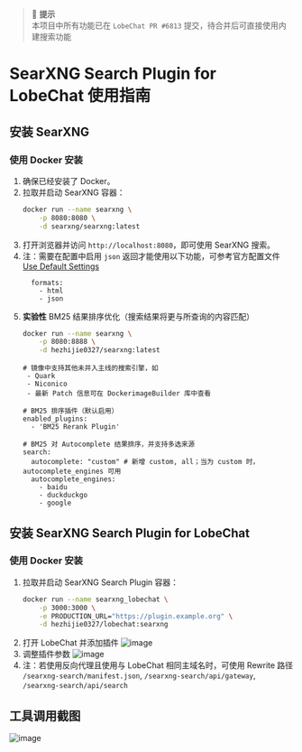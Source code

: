 > 📝 **提示**  
> 本项目中所有功能已在 `LobeChat PR #6813` 提交，待合并后可直接使用内建搜索功能

# SearXNG Search Plugin for LobeChat 使用指南

## 安装 SearXNG

### 使用 Docker 安装

1. 确保已经安装了 Docker。
2. 拉取并启动 SearXNG 容器：
   ```bash
   docker run --name searxng \
       -p 8080:8080 \
       -d searxng/searxng:latest
   ```
3. 打开浏览器并访问 `http://localhost:8080`，即可使用 SearXNG 搜索。
4. 注：需要在配置中启用 `json` 返回才能使用以下功能，可参考官方配置文件 [Use Default Settings](https://docs.searxng.org/admin/installation-searxng.html#use-default-settings-yml)
   ```
     formats:
       - html
       - json
   ```
5. **实验性** BM25 结果排序优化（搜索结果将更与所查询的内容匹配）
   ```bash
   docker run --name searxng \
       -p 8080:8888 \
       -d hezhijie0327/searxng:latest
   ```
   ```
   # 镜像中支持其他未并入主线的搜索引擎，如
    - Quark
    - Niconico
    - 最新 Patch 信息可在 DockerimageBuilder 库中查看

   # BM25 排序插件（默认启用）
   enabled_plugins:
     - 'BM25 Rerank Plugin'

   # BM25 对 Autocomplete 结果排序，并支持多选来源
   search:
     autocomplete: "custom" # 新增 custom, all；当为 custom 时，autocomplete_engines 可用
     autocomplete_engines:
       - baidu
       - duckduckgo
       - google
   ```


## 安装 SearXNG Search Plugin for LobeChat

### 使用 Docker 安装

1. 拉取并启动 SearXNG Search Plugin 容器：
   ```bash
   docker run --name searxng_lobechat \
       -p 3000:3000 \
       -e PRODUCTION_URL="https://plugin.example.org" \
       -d hezhijie0327/lobechat:searxng
   ```
2. 打开 LobeChat 并添加插件
![image](https://github.com/user-attachments/assets/e06458ed-762c-4858-a774-2894716b2e76)
3. 调整插件参数
![image](https://github.com/user-attachments/assets/c1624b12-bfa3-46d8-ba25-a8454a001fa4)
4. 注：若使用反向代理且使用与 LobeChat 相同主域名时，可使用 Rewrite 路径 `/searxng-search/manifest.json`, `/searxng-search/api/gateway`, `/searxng-search/api/search`

## 工具调用截图
![image](https://github.com/user-attachments/assets/f2065c1c-1cbf-4b12-b784-53331c3ffc62)

